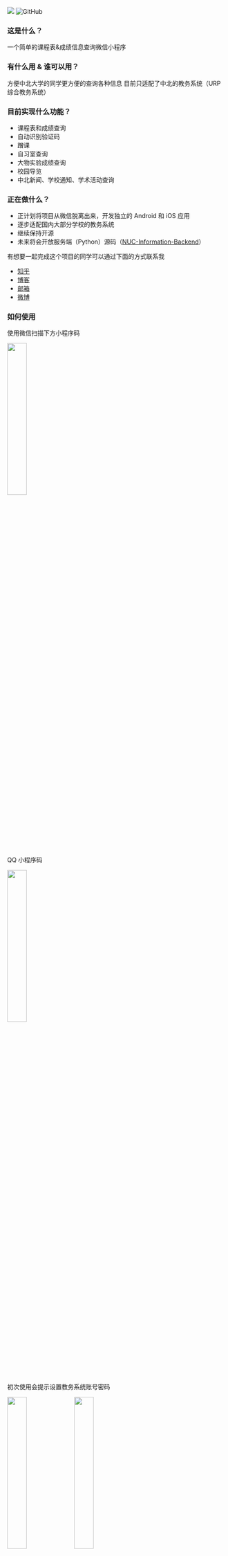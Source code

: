 ![](https://img.shields.io/badge/Version-2.1.8-green.svg) ![GitHub](https://img.shields.io/github/license/Dreace233/North-University-of-China-Rankings-Curriculum-Information.svg)

### 这是什么？
一个简单的课程表&成绩信息查询微信小程序
### 有什么用 & 谁可以用？ 
方便中北大学的同学更方便的查询各种信息
目前只适配了中北的教务系统（URP 综合教务系统）

### 目前实现什么功能？
* 课程表和成绩查询
* 自动识别验证码
* 蹭课
* 自习室查询
* 大物实验成绩查询
* 校园导览
* 中北新闻、学校通知、学术活动查询
### 正在做什么？
* 正计划将项目从微信脱离出来，开发独立的 Android 和 iOS 应用
* 逐步适配国内大部分学校的教务系统
* 继续保持开源
* 未来将会开放服务端（Python）源码（[NUC-Information-Backend](https://github.com/Dreace/NUC-Information-Backend)）

有想要一起完成这个项目的同学可以通过下面的方式联系我
* [知乎][zhihu]
* [博客][blog]
* [邮箱][email]
* [微博][weibo]
### 如何使用
使用微信扫描下方小程序码

<img height="30%" width="30%" src="https://s2.ax1x.com/2019/06/30/Z1RNXd.jpg"/>

QQ 小程序码

<img height="30%" width="30%" src="https://s2.ax1x.com/2019/07/22/eiQ7qg.jpg"/>

初次使用会提示设置教务系统账号密码

<img height="30%" width="30%" src="https://s2.ax1x.com/2019/11/23/MqXyfx.png"/> <img height="30%" width="30%" src="https://s2.ax1x.com/2019/11/23/MqX26O.png"/>

设置完成保存即可，返回到成绩或者课程表界面刷新即可查看信息，上部可以选择查看的学期

<img height="30%" width="30%" src="https://s2.ax1x.com/2019/11/23/MqXB79.png"/> <img height="30%" width="30%" src="https://s2.ax1x.com/2019/06/30/Z1gdvd.png"/>

在“更多”页面还有其他小功能

<img height="30%" width="30%" src="https://s2.ax1x.com/2019/11/23/MqXRXD.png"/> <img height="30%" width="30%" src="https://s2.ax1x.com/2019/11/23/MqXjBQ.png"/> <img height="30%" width="30%" src="https://s2.ax1x.com/2019/11/23/MqXv7j.png"/>

蹭课、空教室、校园导览等

<img height="30%" width="30%" src="https://s2.ax1x.com/2019/11/23/MqX47d.png"/> <img height="30%" width="30%" src="https://s2.ax1x.com/2019/06/30/Z1gyUf.png"/> <img height="30%" width="30%" src="https://s2.ax1x.com/2019/11/23/MqXh0H.png"/>

*注：所有信息来自教务系统和学校官网，空教室、蹭课、安排等有时效性的信息只有本学期内容

### 版本日志
#### Version 2.1.8
  1. O 优化 重叠课程显示
  2. O 优化 账号迁移提示
  3. F 修复 蹭课到课程表添加失败
#### Version 2.1.7
  1. U 更新 适配新版教务系统，需要重新登录
  2. A 新增 导出成绩
  3. R 移除 课程表学期切换
#### Version 2.1.6
  1. F 修复 课程表导出异常问题
#### Version 2.1.5
  1. A 新增 成绩查询模式二，仅供原有模式失效时使用
  2. R 移除 考试安排查询
#### Version 2.1.4
  1. U 更新 页面位置
  2. U 更新 完善鉴权机制
#### Version 2.1.3
  1. A 新增 游客模式
  2. U 更新 体测成绩页面 UI
#### Version 2.1.2
  1. A 新增 查询体测成绩
  2. A 新增 手动添加的课程表可修改
  3. U 更新 通知栏移动到课程表页面顶部
  4. F 修复 通知栏滚动失效
  5. F 修复 刷新成绩提示无数据后本地数据被暂时覆盖
#### Version 2.1.0
  1. A 新增 一卡通余额查询
  2. A 新增 图书馆藏书查询
  3. A 新增 班级课表查询
  4. A 新增 咨询内容可以转发
  5. U 更新 登陆界面
  6. U 更新 用户协议
  7. U 更新 课程详情弹窗
  8. U 更新 校园导览配色
  9. U 更新 咨询页面布局与配色
  10. F 修复 无法从分享的课表或成绩页面返回
#### Version 2.0.11
  1. 增加反馈接口
#### Version 2.0.10
  1. 统一视觉效果
  2. 调整一些功能入口
#### Version 2.0.9
  1. 对全部 API 进行重构提升兼容性
  2. 更新一些图标资源
#### Version 2.0.8
  1. 新增：咨询查询，包括中北新闻、学校通知和学术活动
  2. 注：数据来自学校官网，每十分钟更新一次，若涉及到附件下载需到官网下载
#### Version 2.0.7
  1. 课程表界面学期选择默认隐藏，可在左上角开启
  2. 不再有操作频繁的提示
  3. QQ 小程序即将上线
#### Version 2.0.6
  1. 调整学期切换方式
  2. 全新的成绩页面
  3. 服务器优化，连续查询加载时间减少 50%
#### Version 2.0.5
  1. 增加功能状态显示
  2. 发生特殊情况时展示更详细的信息
#### Version 2.0.4
  1. 新功能：校园导览
  2. 替换“更多”页面图标
  3. UI 调整
  4. 修复一些问题
#### Version 2.0.3
  1. 我的页面顶部增加滚动通知
  2. 可以通过观看视频广告来支持小程序
#### Version 2.0.1
  1. 课程表可以切换显示的周数并增加日期和上课事件显示
  2. “更多”页面布局调整
  3. UI 微调
#### Version 2.0.0
  1. 新功能：大物实验成绩查询，可在 更多->大物实验 找到该功能
  2. 注：仅可查询自行预约的大物实验成绩"
#### Version 1.9.9
  1. 新功能：全校无课教室查询
  2. 注：可在 更多->自习室 使用查询功能
#### Version 1.9.8
  1. bug 修复
#### Version 1.9.7
  1. 新增蹭课功能，可以搜索全校课程并添加到自己的课程表中，可以在“更多”页面找到
  2. “公告”页面替换为“更多”页面，公告、FAQ、版本、开源的等页面移入
  3. 注：蹭课功能还在测试中，如遇到问题请及时反馈
#### Version 1.9.5
  1. 新增手动添加课程表功能，点击课程表页面的“加号”可以找到
  2. 分享课程表和成绩时只分享当前查看的学期
#### Version 1.9.2
  1. bug 修复
  2. 课程表底部增加没有具体时间的课程显示
#### Version 1.9.0
  1. 新增公告页面
#### Version 1.8.9.5
  1. 账号切换逻辑优化 
  2. 服务端代码开源，可在 我的->关于->开源 查看项目地址
#### Version 1.8.9
  1. 修复课程表在特殊情况下显示异常
  2. 测试与保存按钮合并为登录按钮
  3. 新增账号切换功能
#### Version 1.8.8
  1. 增加导出课程表功能，具体使用方法可在导出页面查看
  2. 在最近一个学期成绩最后增加全部学期的 GPA 显示（全部和必修）
  3. 右下角的按钮可切换到左下角
#### Version 1.8.7
  1. 增加服务器负载显示
  2. 一些细微调整
  3. 开发中功能：1.计算全部课程绩点而不是只有一个学期绩点 2.导出课程表到日历（包含上下课时间），熟悉 iCal 的同学可以联系我共同完成
#### Version 1.8.6
  1. UI 配色修改
  2. 加粗显示当前周数
  3. 调整右下角刷新按钮
  4. 如果你希望共同开发小程序请到 GitHub 查看相关信息
  5. 开源代码转到另一个账号下，原有代码不再更新，新的地址可以在 我的->关于->开源 查看
  6. 注：由于发现一些比较严重的问题提前发布这个开发版本
#### Version 1.8.5
  1. 做了一些清理
  2. 修复几处遗留问题
#### Version 1.8.3
  1. 相同的课程表使用相同的颜色显示
  2. 稍微修改了课程表显示方式（需重新获取课程表并重启小程序）
  3. 常规修复
#### Version 1.8.0
  1. 增加广告显示，具体信息请查看“关于”页面
  2. 修复 iPad 课程表显示不正常
  3. 课程表左上角增加当前周数显示
  4. 增加服务器状态显示
  5. 修改登录提示
  6. 取消下拉刷新成绩
  7. UI 调整
#### Version 1.7.0
  1. 调整登录方式为个人门户，请及时更新信息
  2. 修复挂科成绩无法显示的 bug
  3. 账号设置页面增加测试登录按钮
  4. 提升信息获取速度
  5. 逻辑优化
  6. UI 调整
#### Version 1.6.0
  1. 优化课程表显示
  2. 调整打开分享逻辑
  3. 点击课程可以显示时间重复的课程（滑动查看）
  4. UI 调整
 #### Version 1.5.5
  1. tips:打开分享后，再次刷新查看自己的信息
  2. 调整打开分享卡片的逻辑
  3. 修复一个恶性 bug
  4. 修复加载数据时逻辑错误
  #### Version 1.5.3
  1. 加客服入口
  2. 可通过右上角进行转发操作
  3. 冷启动时主动检查更新
  4. UI 调整

[blog]:https://dreace.top
[zhihu]:https://www.zhihu.com/people/ni-xiang-42-96/
[weibo]:http://weibo.com/Dreace
[email]:mailto:Dreace@Foxmail.com
